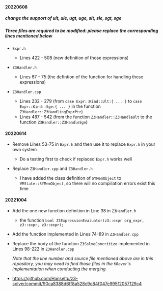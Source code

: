 #### 20220608


##### change the support of ult, ule, ugt, uge, slt, sle, sgt, sge

##### Three files are required to be modified: please replace the corresponding lines mentioned below

* `Expr.h`
    * Lines 422 - 508 (new definition of those expressions)

* `Z3Handler.h`
    * Lines 67 - 75 (the defintion of the function for handling those expressions)

* `Z3Handler.cpp`
    * Lines 232 - 279 (from `case Expr::Kind::Ult:{ ... }` to `case Expr::Kind::Sge:{ ... }` in the function `Z3Handler::Z3HandlingExprPtr`)
    * Lines 487 - 542 (from the function `Z3Handler::Z3HandleUlt` to the function `Z3Handler::Z3HandleSge`)


#### 20220614

* Remove Lines 53-75 in `Expr.h` and then use it to replace `Expr.h` in your own system

    * Do a testing first to check if replaced `Expr.h` works well


* Replace `Z3Handler.cpp` and `Z3Handler.h`

    * I have added the class definition of `SYMemObject` to `VMState::SYMemObject`, so there will no compiliation errors exist this time


#### 20221004

* Add the one new function definition in Line 38 in `Z3Handler.h`
   * the function `bool Z3ExpressionEvaluator(z3::expr org_expr, z3::expr, z3::expr);`

* Add the function implemented in Lines 74-89 in `Z3Handler.cpp`

* Replace the body of the function `Z3SolveConcritize` implemented in Lines 98-222 in `Z3Handler.cpp`

   *Note that the line number and source file mentioned above are in this repository, you may need to find those files in the `KRover`'s implementation when conducting the merging.*
* https://github.com/Hanseltu/z3-solver/commit/90ca8388d6ff8a528c9c84f047e995f2057129c4
